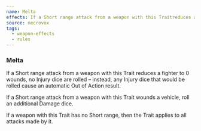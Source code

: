 ```yaml
---
name: Melta
effects: If a Short range attack from a weapon with this Traitreduces a fighter to 0 wounds, no Injury dice are rolled – instead, any Injury dice that would be rolled cause anautomatic Out of Action result.If a Short range attack from a weapon with this Traitwounds a vehicle, roll an additional Damage dice.If a weapon with this Trait has no Short range, then theTrait applies to all attacks made by it.
source: necrovox
tags:
  - weapon-effects
  - rules
---
```

### Melta

If a Short range attack from a weapon with this Trait
reduces a fighter to 0 wounds, no Injury dice are rolled – instead, any Injury dice that would be rolled cause an
automatic Out of Action result.

If a Short range attack from a weapon with this Trait
wounds a vehicle, roll an additional Damage dice.

If a weapon with this Trait has no Short range, then the
Trait applies to all attacks made by it.